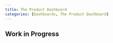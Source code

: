 ```yaml
---
title: The Product Dashboard 
categories: [Dashboards, The Product Dashboard]
---
```


## Work in Progress
